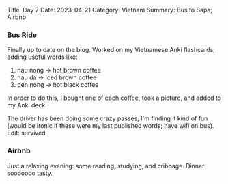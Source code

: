 Title: Day 7
Date: 2023-04-21
Category: Vietnam
Summary: Bus to Sapa; Airbnb

### Bus Ride
Finally up to date on the blog. Worked on my Vietnamese Anki flashcards, adding useful words like:

1. nau nong -> hot brown coffee
2. nau da -> iced brown coffee
3. den nong -> hot black coffee

In order to do this, I bought one of each coffee, took a picture, and added to my Anki deck.

The driver has been doing some crazy passes; I'm finding it kind of fun (would be ironic if these were my last published words; have wifi on bus). Edit: survived

### Airbnb
Just a relaxing evening: some reading, studying, and cribbage. Dinner sooooooo tasty.
